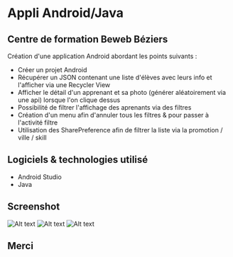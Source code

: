 # Appli Android/Java

Centre de formation Beweb Béziers
---
Création d'une application Android abordant les points suivants :
- Créer un projet Android
- Récupérer un JSON contenant une liste d'élèves avec leurs info et l'afficher via une Recycler View
- Afficher le détail d'un apprenant et sa photo (générer aléatoirement via une api) lorsque l'on clique dessus
- Possibilité de filtrer l'affichage des aprenants via des filtres
- Création d'un menu afin d'annuler tous les filtres & pour passer à l'activité filtre
- Utilisation des SharePreference afin de filtrer la liste via la promotion / ville / skill

## Logiciels & technologies utilisé
- Android Studio
- Java

## Screenshot

![Alt text](http://www.alicegabbana.com/screenshot/android01.png "Liste des apprenants")
![Alt text](http://www.alicegabbana.com/screenshot/android02.png "Menu")
![Alt text](http://www.alicegabbana.com/screenshot/android03.png "Filtres")

## Merci

